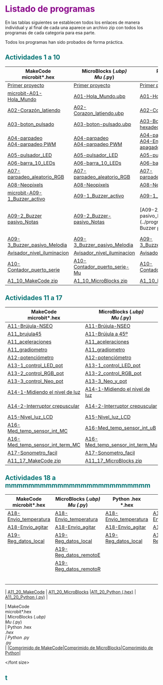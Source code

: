 # <FONT COLOR=#8B008B>Listado de programas</font>

En las tablas siguientes se establecen todos los enlaces de manera individual y al final de cada una aparece un archivo zip con todos los programas de cada categoria para esa parte.

Todos los programas han sido probados de forma práctica.

## <FONT COLOR=#007575>**Actividades 1 a 10**</font>

<center>

| MakeCode<br>microbit*.hex</br> | MicroBlocks (*.ubp)<br>Mu (*.py)</br>  | Python .hex<br>*.hex<br> |  Python .py<br>*.py</br> |
|---|---|---|---|
|[Primer proyecto](../programas/makecode/Primer-proyecto.hex)|[Primer proyecto](../programas/ublocks/Primer-proyecto.ubp) |[Primer proyecto](../programas/upy/Primer_proyecto.hex)|[Primer proyecto](../programas/upy/Primer_proyecto-main.py) |
|[microbit-A01-Hola_Mundo](../programas/makecode/microbit-A01-Hola_Mundo.hex) | [A01-Hola_Mundo.ubp](../programas/ublocks/A01-Hola_Mundo.ubp) |[A01-Hola_Mundo-main](../programas/upy/A01-Hola_Mundo-main.hex) | [A01-Hola_Mundo-main](../programas/upy/A01-Hola_Mundo-main.py)|
|[A02-Corazón_latiendo](../programas/makecode/microbit-A02-Corazón_latiendo.hex) |[A02-Corazon_latiendo.ubp](../programas/ublocks/A02-Corazon_latiendo.ubp) |[A02-Corazon_latiendo](../programas/upy/A02-Corazon_latiendo.hex) |[A02-Corazon_latiendo](../programas/upy/A02-Corazon_latiendo-main.py) |
|[A03-boton_pulsado](../programas/makecode/microbit-A03-boton_pulsado.hex) | [A03-boton-pulsado.ubp](../programas/ublocks/A03-boton_pulsado.ubp)|[A03-Boton_pulsado en hexadecimal](../programas/upy/A03-Boton_pulsado.hex) | [A03-Boton_pulsado en Python](../programas/upy/A03-Boton_pulsado-main.py)|
|[A04-parpadeo](../programas/makecode/microbit-A04-parpadeo.hex)<br>[A04-parpadeo PWM](../programas/makecode/microbit-A04-parpadeo_PWM.hex)</br> |[A04-parpadeo](../programas/ublocks/A04-parpadeo.ubp)<br>[A04-parpadeo PWM](../programas/ublocks/A04-parpadeo_PWM.ubp)</br> |[A04-parpadeo .hex](../programas/upy/A04-parpadeo.hex)<br>[A04-Encendido y apagado por PWM .hex](../programas/upy/A04-Encendio_apagado_PWM.hex)</br> |[A04-parpadeo .py](../programas/upy/A04-parpadeo-main.py)<br>[A04-Encendido y apagado por PWM .py](../programas/upy/A04-Encendio_apagado_PWM-main.py)</br> |
|[A05-pulsador_LED](../programas/makecode/microbit-A05-pulsador_LED.hex) |[A05-pulsador_LED](../programas/ublocks/A05-pulsador_LED.ubp) |[A05-pulsador_LED](../programas/upy/A05-pulsador_LED.hex) |[A05-pulsador_LED](../programas/upy/A05-pulsador_LED-main.py) |
|[A06-barra_10_LEDs](../programas/makecode/microbit-A06-barra_10_LEDs.hex) |[A06-barra_10_LEDs](../programas/ublocks/A06-barra_10_LEDs.ubp) |[A06-barra_10_LEDs](../programas/upy/A06-barra_10_LEDs.hex) |[A06-barra_10_LEDs](../programas/upy/A06-barra_10_LEDs-main.py) |
|[A07-parpadeo_aleatorio_RGB](../programas/makecode/microbit-A07-parpadeo_aleatorio_RGB.hex) |[A07-parpadeo_aleatorio_RGB](../programas/ublocks/A07-parpadeo_aleatorio_RGB.ubp) |[A07-parpadeo_aleatorio_RGB](../programas/upy/A07-parpadeo_aleatorio_RGB.hex) |[A07-parpadeo_aleatorio_RGB](../programas/upy/A07-parpadeo_aleatorio_RGB-main.py) |
|[A08-Neopixels](../programas/makecode/microbit-A08-Neopixels.hex) |[A08-Neopixels](../programas/ublocks/A08-Neopixels.ubp) | [A08-Neopixels_python](../programas/upy/A08-Neopixels_python.hex) |[A08-Neopixels_python](../programas/upy/A08-Neopixels_python-main.py) |
|[microbit-A09-1_Buzzer_activo](../programas/makecode/microbit-A09-1_Buzzer_activo.hex) |[A09-1_Buzzer_activo](../programas/ublocks/A09-1_Buzzer_activo.ubp) |[A09-1_Buzzer_activo](../programas/upy/A09-1_Buzzer_activo.hex) |[A09-1_Buzzer_activo](../programas/upy/A09-1_Buzzer_activo-main.py) |
|[A09-2_Buzzer pasivo_Notas](../programas/makecode/microbit-A09-2_Buzzer-pasivo_Notas.hex) |[A09-2_Buzzer-pasivo_Notas](../programas/ublocks/A09-2_Buzzer-pasivo_Notas.ubp) |[A09-2_Buzzer-pasivo_Notas](../programas/upy/A09-2. Buzzer pasivo. Notas.hex) |[A09-2_Buzzer-pasivo_Notas](../programas/upy/A09-2. Buzzer pasivo. Notas-main.py) |
|[A09-3_Buzzer_pasivo_Melodia](../programas/makecode/microbit-A09-3_Buzzer_pasivo_Melodia.hex) |[A09-3_Buzzer_pasivo_Melodia](../programas/ublocks/A09-3_Buzzer_pasivo_Melodia.ubp) |[A09-3_Buzzer_pasivo_Melodia](../programas/upy/A09-3_Buzzer_pasivo_Melodia.hex) |[A09-3_Buzzer_pasivo_Melodia](../programas/upy/A09-3_Buzzer_pasivo_Melodia-main.py) |
|[Avisador_nivel_iluminacion](../programas/makecode/microbit-A09-4_Avisador_nivel_iluminacion.hex) |[Avisador_nivel_iluminacion](../programas/ublocks/A09-4_Avisador_nivel_iluminacion.ubp) |[Avisador_nivel_iluminacion](../programas/upy/A09-4_Avisador_nivel_iluminacion.hex) |[Avisador_nivel_iluminacion](../programas/upy/A09-4_Avisador_nivel_iluminacion-main.py) |
|[A10-Contador_puerto_serie](../programas/makecode/microbit-A10-Contador_puerto_serie.hex) |[A10-Contador_puerto_serie-Mu](../programas/ublocks/A10-Contador_puerto_serie.py) |[A10-Contador_puerto_serie](../programas/upy/A10-Contador_puerto_serie.hex) |[A10-Contador_puerto_serie](../programas/upy/A10-Contador_puerto_serie-main.py) |
| [A1_10_MakeCode zip](../programas/makecode/A1_10_MC.zip) | [A1_10_MicroBlocks zip](../programas/ublocks/A1_10_uB.zip) |[A1_10_Python (.hex) zip](../programas/upy/A1_10_uP_hex.zip) | [A1_10_Python (.py) zip](../programas/upy/A1_10_uP_py.zip) |

</center>

## <FONT COLOR=#007575>**Actividades 11 a 17**</font>

<center>

| MakeCode<br>microbit*.hex</br> | MicroBlocks (*.ubp)<br>Mu (*.py)</br>  | Python .hex<br>*.hex<br> |  Python .py<br>*.py</br> |
|---|---|---|---|
|[A11-Brújula-NSEO](../programas/makecode/microbit-A11-Brújula-NSEO.hex) |[A11-Brújula-NSEO](../programas/ublocks/A11-Brujula-NSEO_Mu.py) |[A11-Brújula-NSEO](../programas/upy/A11-Brujula-NSEO.hex) |[A11-Brújula-NSEO](../programas/upy/A11-Brujula-NSEO-main.py) |
|[A11_brujula45](../programas/makecode/microbit-A11_brujula45_MC.hex) |[A11-Brújula a 45º](../programas/ublocks/A11-Brujula45_Mu.py) |[A11-Brújula a 45º](../programas/upy/A11-Brujula45.hex) |[A11-Brújula a 45º](../programas/upy/A11-Brujula45-main.py) |
|[A11_aceleraciones](../programas/makecode/microbit-A11_aceleraciones_MC.hex) |[A11_aceleraciones](../programas/ublocks/A11_aceleraciones_uB.ubp) | --- |[A11_aceleraciones](../programas/upy/A11_aceleraciones_Mu.py) |
|[A11_gradiometro](../programas/makecode/microbit-A11_gradiometro_MC.hex) |[A11_gradiometro](../programas/ublocks/A11_gradiometro.ubp) |[A11-A11_gradiometro](../programas/upy/A11_gradiometro_uP.hex) | [A11-A11_gradiometro](../programas/upy/A11_gradiometro_uP-main.py) |
|[A12-potenciómetro](../programas/makecode/microbit-A12-Entrada_analogica_potenciometro.hex) |[A12-potenciómetro](../programas/ublocks/A12-Entrada_analogica_potenciometro.ubp) |[A12-potenciómetro](../programas/upy/A12-Entrada_analogica_potenciometro.hex) | [A12-potenciómetro](../programas/upy/A12-Entrada_analogica_potenciometro-main.py) |
|[A13-1_control_LED_pot](../programas/makecode/microbit-A13-1_control_LED_potenciometro.hex) |[A13-1_control_LED_pot](../programas/ublocks/A13-1_control_LED_potenciometro.ubp) |[A13-1_control_LED_pot](../programas/upy/A13-1_control_LED_pot.hex) | [A13-1_control_LED_pot](../programas/upy/A13-1_control_LED_pot-main.py)|
|[A13-2_control_RGB_pot](../programas/makecode/microbit-A13-2_control_RGB_pot.hex) |[A13-2_control_RGB_pot](../programas/ublocks/A13-1_control_RGB_pot.ubp) |[A13-2_control_RGB_pot](../programas/upy/A13-2_control_RGB_pot.hex) |[A13-2_control_RGB_pot](../programas/upy/A13-2_control_RGB_pot-main.py) |
|[A13-3_control_Neo_pot](../programas/makecode/microbit-A13-3_control_Neopixel_potenciometro.hex) |[A13-3_Neo_y_pot](../programas/ublocks/A13-3_control_Neopixel_potenciometro.ubp) |[A13-3_control_Neo_pot](../programas/upy/A13-3_control_Neopixel_pot.hex) |[A13-3_control_Neo_pot](../programas/upy/A13-3_control_Neopixel_pot-main.py) |
|[A14-1-Midiendo el nivel de luz](../programas/makecode/microbit-A14-1-Midiendo_nivel_luz.hex) |[A14-1-Midiendo el nivel de luz](../programas/ublocks/A14-1-Midiendo_nivel_luz.ubp) |[A14-1-Midiendo el nivel de luz](../programas/upy/A14-1-Midiendo_nivel_luz.hex) |[A14-1-Midiendo el nivel de luz](../programas/upy/A14-1-Midiendo_nivel_luz-main.py) |
|[A14-2-Interruptor crepuscular](../programas/makecode/microbit-A14-2-int_crep.hex) |[A14-2-Interruptor crepuscular](../programas/ublocks/A14-2-int_crep.ubp) |[A14-2-Interruptor crepuscular](../programas/upy/A14-2-int_crep.hex) |[A14-2-Interruptor crepuscular](../programas/upy/A14-2-int_crep-main.py) |
|[A15-Nivel_luz_LCD](../programas/makecode/microbit-A15-Nivel_luz_LCD.hex) |[A15-Nivel_luz_LCD](../programas/ublocks/A15-Nivel_luz_LCD.ubp) | [A15-Nivel de luz con LCD](../programas/upy/A15-Nivel_luz_LCD.hex) |[A15-Nivel de luz con LCD](../programas/upy/A15-Nivel_luz_LCD-main.py) |
|[A16-Med_temp_sensor_int_MC](../programas/makecode/microbit-A16-Med_temp_sensor_int.hex) |[A16-Med_temp_sensor_int_uB](../programas/ublocks/A16-Med_temp_sensor_int.ubp) |[A16-Med_temp_sensor_int_uP](../programas/upy/A16-Med_temp_sensor_int.hex) |[A16-Med_temp_sensor_int_uP](../programas/upy/A16-Med_temp_sensor_int-main.py) |
|[A16-Med_temp_sensor_int_term_MC](../programas/makecode/microbit-A16-Med_temp_sensor_int_term_MC.hex) |[A16-Med_temp_sensor_int_term_Mu](../programas/ublocks/A16-Med_temp_sensor_int_Mu.py) |[A16-Med_temp_sensor_int_term_uP](../programas/upy/A16-Med_temp_sensor_int_term.hex) |[A16-Med_temp_sensor_int_term_uP](../programas/upy/A16-Med_temp_sensor_int_term-main.py) |
|[A17-Sonometro_facil](../programas/makecode/microbit-Sonometro_facil.hex) | [A17-Sonometro_facil](../programas/ublocks/A17_P_uB.ubp)|[A17-Sencillisimo sonómetro](../programas/upy/Sonometro_facil.hex) |[A17-Sencillisimo sonómetro](../programas/upy/Sonometro_facil-main.py) |
| [A11_17_MakeCode zip](../programas/makecode/A11_17_MC.zip) | [A11_17_MicroBlocks zip](../programas/ublocks/A11_17_uB.zip) |[A11_11_Python (.hex) zip](../programas/upy/A11_17_uP_hex.zip) | [A11_17_Python (.py) zip](../programas/upy/A11_17_uP_py.zip) |

</center>

## <FONT COLOR=#007575>**Actividades 18 a mmmmmmmmmmmmmmmmmmmmmmmmm**</font>

| MakeCode<br>microbit*.hex</br> | MicroBlocks (*.ubp)<br>Mu (*.py)</br>  | Python .hex<br>*.hex<br> |  Python .py<br>*.py</br> |
|---|---|---|---|
|[A18-Envio_temperatura](../programas/makecode/microbit-A18-Envio_temperatura.hex) |[A18-Envio_temperatura](../programas/ublocks/A18-Envio_temperatura.ubp) | [A18-Envio_temperatura](../programas/upy/A18-Envio_temperatura.hex)|[A18-Envio_temperatura](../programas/upy/A18-Envio_temperatura-main.py) |
|[A18-Envio_agitar](../programas/makecode/microbit-A18-Envio_agitar.hex) |[A18-Envio_agitar](../programas/ublocks/A18-Envio_Agitar.ubp) | [A18-Envio_agitar](../programas/upy/A18-Envio_agitar.hex)|[A18-Envio_agitar](../programas/upy/A18-Envio_agitar-main.py) |
|[A19-Reg_datos_local](../programas/makecode/microbit-A19-Reg_datos_local.hex) |[A19-Reg_datos_local](../programas/ublocks/A19-Reg_datos_local.ubp) |[A19-Reg_datos_local](../programas/upy/A19-Reg_datos_local.hex) |[A19-Reg_datos_local](../programas/upy/A19-Reg_datos_local-main.py) |
| |[A19-Reg_datos_remotoE](../programas/ublocks/A19-Reg_datos_remoto_Emisor.ubp) | | |
| |[A19-Reg_datos_remotoR](../programas/ublocks/A19-Reg_datos_remoto_Receptor.ubp) | | |
| | | | |
| | | | |
| | | | |
| | | | |
| | | | |
| | | | |



| [A11_20_MakeCode](../programas/makecode/A11_20_MC.zip) | [A11_20_MicroBlocks](../programas/ublocks/A11_20_uB.zip) |[A11_20_Python (.hex)](../programas/upy/A11_20_uP_hex.zip) | [A11_20_Python (.py)](../programas/upy/A11_20_uP_py.zip) |

</center>


| MakeCode<br>microbit*.hex</br> | MicroBlocks (*.ubp)<br>Mu (*.py)</br>  | Python .hex<br>*.hex<br> |  Python .py<br>*.py</br> |
|[Comprimido de MakeCode]()|[Comprimido de MicroBlocks]()|[Comprimido de Python]()|

</center>

</font size>

## <FONT COLOR=#007575>**t**</font>
